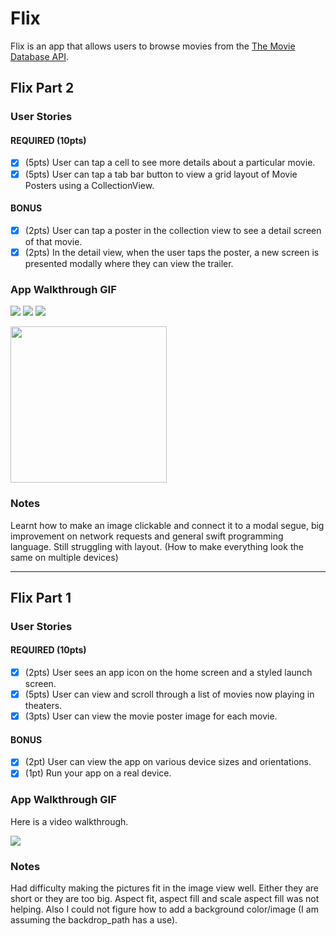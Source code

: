 # Flix

Flix is an app that allows users to browse movies from the [The Movie Database API](http://docs.themoviedb.apiary.io/#).

## Flix Part 2

### User Stories

#### REQUIRED (10pts)
- [x] (5pts) User can tap a cell to see more details about a particular movie.
- [x] (5pts) User can tap a tab bar button to view a grid layout of Movie Posters using a CollectionView.

#### BONUS
- [x] (2pts) User can tap a poster in the collection view to see a detail screen of that movie.
- [x] (2pts) In the detail view, when the user taps the poster, a new screen is presented modally where they can view the trailer.

### App Walkthrough GIF

![](https://i.imgur.com/W7Urf2A.gif)
![](https://i.imgur.com/jWBhhsO.gif)
![](https://i.imgur.com/c3KcTZO.gif)


<img src="YOUR_GIF_URL_HERE" width=250><br>

### Notes

Learnt how to make an image clickable and connect it to a modal segue, big improvement on network requests and general swift programming language. Still struggling with layout. (How to make everything look the same on multiple devices)

---

## Flix Part 1

### User Stories

#### REQUIRED (10pts)
- [x] (2pts) User sees an app icon on the home screen and a styled launch screen.
- [x] (5pts) User can view and scroll through a list of movies now playing in theaters.
- [x] (3pts) User can view the movie poster image for each movie.

#### BONUS
- [x] (2pt) User can view the app on various device sizes and orientations.
- [x] (1pt) Run your app on a real device.

### App Walkthrough GIF

Here is a video walkthrough.

![](https://i.imgur.com/sNyta36.gif)



### Notes

Had difficulty making the pictures fit in the image view well. Either they are short or they are too big. Aspect fit, aspect fill and scale aspect fill was not helping. Also I could not figure how to add a background color/image (I am assuming the backdrop_path has a use).
